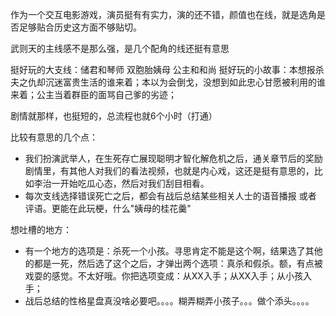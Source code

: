作为一个交互电影游戏，演员挺有有实力，演的还不错，颜值也在线，就是选角是否足够贴合历史这方面不够贴切。

武则天的主线感不是那么强，是几个配角的线还挺有意思

挺好玩的大支线：储君和琴师 双胞胎姨母 公主和和尚
挺好玩的小故事：本想报杀夫之仇却沉迷富贵生活的谁来着；本以为会倒戈，没想到如此忠心甘愿被利用的谁来着；公主当着群臣的面骂自己爹的劣迹；

剧情就那样，也挺短的，总流程也就6个小时（打通）

比较有意思的几个点：  
- 我们扮演武举人，在生死存亡展现聪明才智化解危机之后，通关章节后的奖励剧情里，有其他人对我们的看法视频，也就是内心戏，这还是挺有意思的，比如李治一开始吃瓜心态，然后对我们刮目相看。
- 每次支线选择错误死亡之后，都会有战后总结某些相关人士的语音播报 或者 评语。更能在此玩梗，什么"姨母的桂花羹"

想吐槽的地方： 
- 有一个地方的选项是：杀死一个小孩。寻思肯定不能是这个啊，结果选了其他的都是一死，然后选了这个之后，才弹出两个选项：真杀和假杀。额，有点被戏耍的感觉。不太好哦。你把选项变成：从XX入手；从XX入手；从小孩入手；
- 战后总结的性格星盘真没啥必要吧。。。。糊弄糊弄小孩子。。。做个添头。。。。

